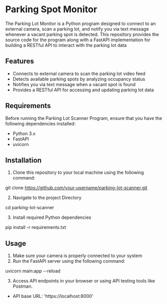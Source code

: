 # Parking Spot Monitor

The Parking Lot Monitor is a Python program designed to connect to an external camera, scan a parking lot, and notify you via text message whenever a vacant parking spot is detected. This repository provides the source code for the program along with a FastAPI implementation for building a RESTful API to interact with the parking lot data

## Features

- Connects to external camera to scan the parking lot video feed
- Detects available parking spots by analyzing occupancy status
- Notifies you via text message when a vacant spot is found
- Provides a RESTful API for accessing and updating parking lot data


## Requirements

Before running the Parking Lot Scanner Program, ensure that you have the following dependencies installed:

- Python 3.x
- FastAPI
- uvicorn

## Installation

1. Clone this repository to your local machine using the following command:


git clone https://github.com/your-username/parking-lot-scanner.git


2. Navigate to the project Directory

cd parking-lot-scanner


3. Install required Python dependencies

pip install -r requirements.txt

## Usage

1. Make sure your camera is properly connected to your system
2. Run the FastAPI server using the following command:

uvicorn main:app --reload

3. Access API endpoints in your browser or using API testing tools like Postman.
- API base URL: 'https://localhost:8000'